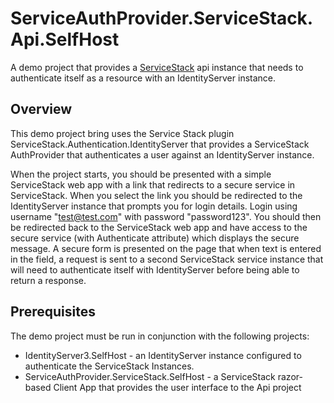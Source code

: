 # ServiceAuthProvider.ServiceStack.Api.SelfHost

A demo project that provides a [ServiceStack](https://servicestack.net/) api instance that needs to authenticate itself as a resource with an IdentityServer instance.

## Overview
This demo project bring uses the Service Stack plugin ServiceStack.Authentication.IdentityServer that provides a ServiceStack AuthProvider that authenticates a user against an IdentityServer instance.

When the project starts, you should be presented with a simple ServiceStack web app with a link that redirects to a secure service in ServiceStack. When you select the link you should be redirected to the IdentityServer instance that prompts you for login details.  Login using username "test@test.com" with password "password123".  You should then be redirected back to the ServiceStack web app and have access to the secure service (with Authenticate attribute) which displays the secure message.  A secure form is presented on the page that when text is entered in the field, a request is sent to a second ServiceStack service instance that will need to authenticate itself with IdentityServer before being able to return a response.

## Prerequisites
The demo project must be run in conjunction with the following projects:
* IdentityServer3.SelfHost - an IdentityServer instance configured to authenticate the ServiceStack Instances.
* ServiceAuthProvider.ServiceStack.SelfHost - a ServiceStack razor-based Client App that provides the user interface to the Api project